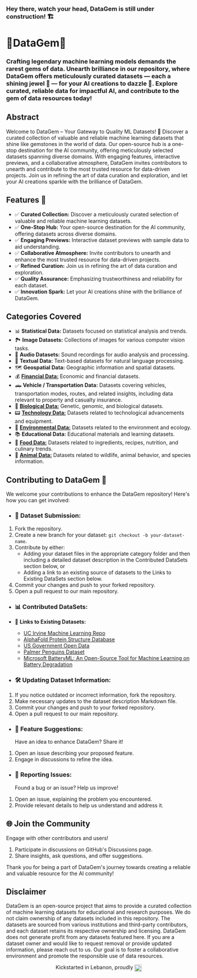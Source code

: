 ### Hey there, watch your head, DataGem is still under construction! 🏗️

# 💎DataGem💎
### Crafting legendary machine learning models demands the rarest gems of data. Unearth brilliance in our repository, where DataGem offers meticulously curated datasets — each a shining jewel 💎 — for your AI creations to dazzle 🤖. Explore curated, reliable data for impactful AI, and contribute to the gem of data resources today!

## Abstract

Welcome to DataGem – Your Gateway to Quality ML Datasets! 🌟 Discover a curated collection of valuable and reliable machine learning datasets that shine like gemstones in the world of data. Our open-source hub is a one-stop destination for the AI community, offering meticulously selected datasets spanning diverse domains. With engaging features, interactive previews, and a collaborative atmosphere, DataGem invites contributors to unearth and contribute to the most trusted resource for data-driven projects. Join us in refining the art of data curation and exploration, and let your AI creations sparkle with the brilliance of DataGem.

## Features 🎉

- ✅ **Curated Collection:** Discover a meticulously curated selection of valuable and reliable machine learning datasets.
- ✅ **One-Stop Hub:** Your open-source destination for the AI community, offering datasets across diverse domains.
- ✅ **Engaging Previews:** Interactive dataset previews with sample data to aid understanding.
- ✅ **Collaborative Atmosphere:** Invite contributors to unearth and enhance the most trusted resource for data-driven projects.
- ✅ **Refined Curation:** Join us in refining the art of data curation and exploration.
- ✅ **Quality Assurance:** Emphasizing trustworthiness and reliability for each dataset.
- ✅ **Innovation Spark:** Let your AI creations shine with the brilliance of DataGem.

## Categories Covered
- 📊 **Statistical Data:** Datasets focused on statistical analysis and trends.
- 🏞️ **Image Datasets:** Collections of images for various computer vision tasks.
- 🎹 **Audio Datasets:** Sound recordings for audio analysis and processing.
- 📝 **Textual Data:** Text-based datasets for natural language processing.
- 🗺️ **Geospatial Data:** Geographic information and spatial datasets.
- 💰 **[Financial Data:](https://github.com/ka-9/DataGem/tree/main/Financial%20Data)** Economic and financial datasets.
- 🛻 **Vehicle / Transportation Data:** Datasets covering vehicles, transportation modes, routes, and related insights, including data relevant to property and casualty insurance.
- 🧬 **[Biological Data:](https://github.com/ka-9/DataGem/tree/main/Biological%20Data)** Genetic, genomic, and biological datasets.
- 📟 **[Technology Data:](https://github.com/ka-9/DataGem/tree/main/Technology%20Data)** Datasets related to technological advancements and equipment.
- 🌷 **[Environmental Data:](https://github.com/ka-9/DataGem/tree/main/Environmental%20Data)** Datasets related to the environment and ecology.
- 📚 **Educational Data:** Educational materials and learning datasets.
- 🥑 **[Food Data:](https://github.com/ka-9/DataGem/tree/main/Food%20Data)** Datasets related to ingredients, recipes, nutrition, and culinary trends.
- 🐼 **[Animal Data:](https://github.com/ka-9/DataGem/blob/main/Animal%20Data/Animal%20Data.md)** Datasets related to wildlife, animal behavior, and species information.

## Contributing to DataGem 🚀

We welcome your contributions to enhance the DataGem repository! Here's how you can get involved:

- ### 🧪 **Dataset Submission:**
1. Fork the repository.
2. Create a new branch for your dataset: `git checkout -b your-dataset-name`.
3. Contribute by either:
    - Adding your dataset files in the appropriate category folder and then including a detailed dataset description in the Contributed DataSets section below, or
    - Adding a link to an existing source of datasets to the Links to Existing DataSets section below.
5. Commit your changes and push to your forked repository.
6. Open a pull request to our main repository.

- ### 📊 **Contributed DataSets:**
- 🔗 **Links to Existing Datasets:**
  - [UC Irvine Machine Learning Repo](https://archive.ics.uci.edu/)
  - [AlphaFold Protein Structure Database](https://alphafold.ebi.ac.uk/)
  - [US Government Open Data](https://data.gov/)
  - [Palmer Penguins Dataset](https://allisonhorst.github.io/palmerpenguins/)
  - [Microsoft BatteryML: An Open-Source Tool for Machine Learning on Battery Degradation](https://github.com/microsoft/BatteryML)

- ### 🛠️ **Updating Dataset Information:**
1. If you notice outdated or incorrect information, fork the repository.
2. Make necessary updates to the dataset description Markdown file.
3. Commit your changes and push to your forked repository.
4. Open a pull request to our main repository.

- ### 🌺 **Feature Suggestions:**
  Have an idea to enhance DataGem? Share it!
1. Open an issue describing your proposed feature.
2. Engage in discussions to refine the idea.

- ### 🐞 **Reporting Issues:**
  Found a bug or an issue? Help us improve!
1. Open an issue, explaining the problem you encountered.
2. Provide relevant details to help us understand and address it.

## 🌐 **Join the Community**
  Engage with other contributors and users!
1. Participate in discussions on GitHub's Discussions page.
2. Share insights, ask questions, and offer suggestions.

Thank you for being a part of DataGem's journey towards creating a reliable and valuable resource for the AI community!

## Disclaimer
DataGem is an open-source project that aims to provide a curated collection of machine learning datasets for educational and research purposes. We do not claim ownership of any datasets included in this repository. The datasets are sourced from various institutions and third-party contributors, and each dataset retains its respective ownership and licensing. DataGem does not generate profit from any datasets featured here. If you are a dataset owner and would like to request removal or provide updated information, please reach out to us. Our goal is to foster a collaborative environment and promote the responsible use of data resources.

<p align="center">
Kickstarted in Lebanon, proudly  <img src="https://em-content.zobj.net/thumbs/120/twitter/351/flag-lebanon_1f1f1-1f1e7.png" alt="Lebanon Flag" width="20" align="center" justify="center"/>
</p>


